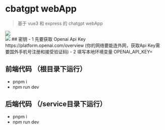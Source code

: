 # cbatgpt webApp

> 基于 vue3 和  express 的 chatgpt webApp
<img src='https://raw.githubusercontent.com/123Fang/chatgpt/main/%E6%88%AA%E5%B1%8F2024-03-25%2017.13.55.png' />
<br/>

<img src='https://raw.githubusercontent.com/123Fang/chatgpt/main/%E6%88%AA%E5%B1%8F2024-03-25%2017.21.32.png' />
## 密钥
- 1 先要获取 Openai Api Key https://platform.openai.com/overview  (你的网络要能连外网，获取Api Key需要国外手机号注册和接受验证码)
- 2 填写本地环境变量  OPENAI_API_KEY=

##  前端代码 （根目录下运行）
- pnpm i 
- npm run dev

## 后端代码 （/service目录下运行）
- pnpm i
- npm run dev
